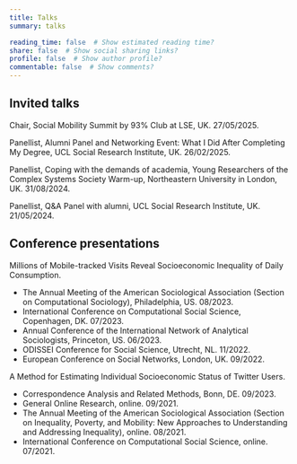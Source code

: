 ```yaml
---
title: Talks
summary: talks

reading_time: false  # Show estimated reading time?
share: false  # Show social sharing links?
profile: false  # Show author profile?
commentable: false  # Show comments?
---
```


## Invited talks

Chair, Social Mobility Summit by 93% Club at LSE, UK. 27/05/2025.

Panellist, Alumni Panel and Networking Event: What I Did After Completing My Degree, UCL Social Research Institute, UK. 26/02/2025.

Panellist, Coping with the demands of academia, Young Researchers of the
Complex Systems Society Warm-up, Northeastern University in London, UK. 31/08/2024.

Panellist, Q&A Panel with alumni, UCL Social Research Institute, UK. 21/05/2024.

## Conference presentations

Millions of Mobile-tracked Visits Reveal Socioeconomic Inequality of Daily Consumption.
- The Annual Meeting of the American Sociological Association (Section on Computational
Sociology), Philadelphia, US. 08/2023.
- International Conference on Computational Social Science, Copenhagen, DK. 07/2023.
- Annual Conference of the International Network of Analytical Sociologists, Princeton, US. 06/2023.
- ODISSEI Conference for Social Science, Utrecht, NL. 11/2022.
- European Conference on Social Networks, London, UK. 09/2022.

A Method for Estimating Individual Socioeconomic Status of Twitter Users. 
- Correspondence Analysis and Related Methods, Bonn, DE. 09/2023.
- General Online Research, online. 09/2021.
- The Annual Meeting of the American Sociological Association (Section on Inequality, Poverty, and Mobility: New Approaches to Understanding and Addressing Inequality), online. 08/2021.
- International Conference on Computational Social Science, online. 07/2021.
